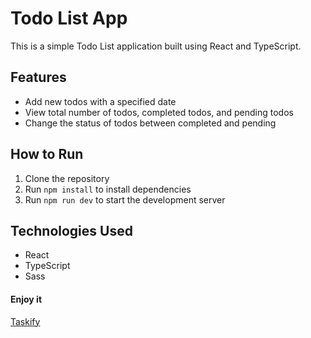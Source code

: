 # Todo List App

This is a simple Todo List application built using React and TypeScript.

## Features
- Add new todos with a specified date
- View total number of todos, completed todos, and pending todos
- Change the status of todos between completed and pending

## How to Run
1. Clone the repository
2. Run ```npm install``` to install dependencies
3. Run ```npm run dev``` to start the development server

## Technologies Used
- React
- TypeScript
- Sass

#### Enjoy it
[Taskify](https://taskify-zen.netlify.app/)
